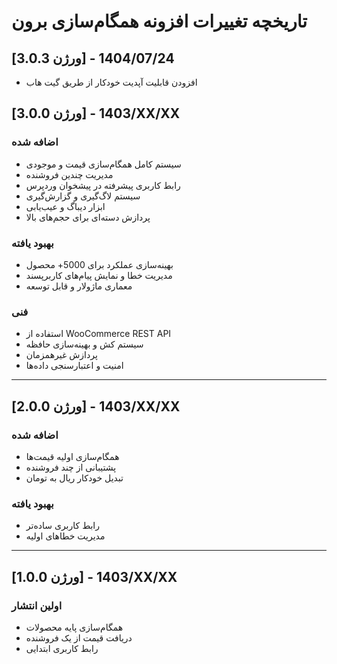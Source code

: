 # تاریخچه تغییرات افزونه همگام‌سازی برون


## [ورژن 3.0.3] - 1404/07/24
- افزودن قابلیت آپدیت خودکار از طریق گیت هاب


## [ورژن 3.0.0] - 1403/XX/XX
### اضافه شده
- سیستم کامل همگام‌سازی قیمت و موجودی
- مدیریت چندین فروشنده
- رابط کاربری پیشرفته در پیشخوان وردپرس
- سیستم لاگ‌گیری و گزارش‌گیری
- ابزار دیباگ و عیب‌یابی
- پردازش دسته‌ای برای حجم‌های بالا

### بهبود یافته
- بهینه‌سازی عملکرد برای 5000+ محصول
- مدیریت خطا و نمایش پیام‌های کاربرپسند
- معماری ماژولار و قابل توسعه

### فنی
- استفاده از WooCommerce REST API
- سیستم کش و بهینه‌سازی حافظه
- پردازش غیرهمزمان
- امنیت و اعتبارسنجی داده‌ها

---

## [ورژن 2.0.0] - 1403/XX/XX
### اضافه شده
- همگام‌سازی اولیه قیمت‌ها
- پشتیبانی از چند فروشنده
- تبدیل خودکار ریال به تومان

### بهبود یافته
- رابط کاربری ساده‌تر
- مدیریت خطاهای اولیه

---

## [ورژن 1.0.0] - 1403/XX/XX
### اولین انتشار
- همگام‌سازی پایه محصولات
- دریافت قیمت از یک فروشنده
- رابط کاربری ابتدایی